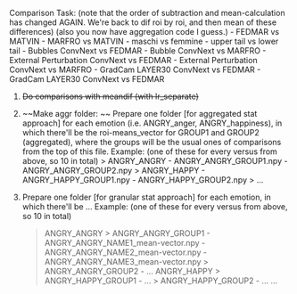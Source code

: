 Comparison Task: (note that the order of subtraction and mean-calculation has changed AGAIN. We're back to dif roi by roi, and then mean of these differences) (also you now have aggregation code I guess.)
    - FEDMAR vs MATVIN
    - MARFRO vs MATVIN
    - maschi vs femmine
    - upper tail vs lower tail
    - Bubbles ConvNext vs FEDMAR
    - Bubble ConvNext vs MARFRO
    - External Perturbation ConvNext vs FEDMAR
    - External Perturbation ConvNext vs MARFRO
    - GradCam LAYER30 ConvNext vs FEDMAR
    - GradCam LAYER30 ConvNext vs FEDMAR    


1) ~~Do comparisons with meandif (with lr_separate)~~

2)  ~~Make aggr folder: ~~
    Prepare one folder [for aggregated stat approach] for each emotion (i.e. ANGRY_anger, ANGRY_happiness), in which there'll be the roi-means_vector for GROUP1 and GROUP2 (aggregated), where the groups will be the usual ones of comparisons from the top of this file. Example: (one of these for every versus from above, so 10 in total)
        > ANGRY_ANGRY
            - ANGRY_ANGRY_GROUP1.npy
            - ANGRY_ANGRY_GROUP2.npy
        > ANGRY_HAPPY
            - ANGRY_HAPPY_GROUP1.npy
            - ANGRY_HAPPY_GROUP2.npy
        > ...

3) Prepare one folder [for granular stat approach] for each emotion, in which there'll be ...  Example: (one of these for every versus from above, so 10 in total)
    > ANGRY_ANGRY
        > ANGRY_ANGRY_GROUP1
            - ANGRY_ANGRY_NAME1_mean-vector.npy
            - ANGRY_ANGRY_NAME2_mean-vector.npy
            - ANGRY_ANGRY_NAME3_mean-vector.npy
        > ANGRY_ANGRY_GROUP2
            - ...
    > ANGRY_HAPPY
        > ANGRY_HAPPY_GROUP1
            - ...
        > ANGRY_HAPPY_GROUP2
            - ...
    > ...

